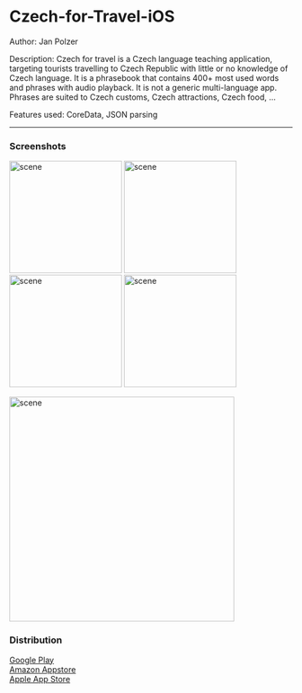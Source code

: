 # Czech-for-Travel-iOS

Author: Jan Polzer  

Description: Czech for travel is a Czech language teaching application, targeting tourists travelling to Czech Republic 
with little or no knowledge of Czech language. It is a phrasebook that contains 400+ most used words and phrases with audio playback. It is not a generic multi-language app. Phrases are suited to Czech customs, Czech attractions, Czech food, ...

Features used: CoreData, JSON parsing

---
### Screenshots

<p>
<img width="200" alt="scene" src="https://user-images.githubusercontent.com/7841727/61512434-8531ec80-a9bf-11e9-9934-4c3d2f9beb4f.png">
<img width="200" alt="scene" src="https://user-images.githubusercontent.com/7841727/61512435-85ca8300-a9bf-11e9-9edb-9cf49760eeca.png">
<img width="200" alt="scene" src="https://user-images.githubusercontent.com/7841727/61511873-c0cbb700-a9bd-11e9-8e74-364396736b0e.png">
<img width="200" alt="scene" src="https://user-images.githubusercontent.com/7841727/61511880-c75a2e80-a9bd-11e9-84cd-cdf7f95275f5.png">
<p></p>
<img width="400" alt="scene" src="https://user-images.githubusercontent.com/7841727/61511888-ce813c80-a9bd-11e9-9458-c494a50fb915.png">
</p>

### Distribution  


[Google Play](https://play.google.com/store/apps/details?id=com.appskc.czechfortravel&hl=en_US)  
[Amazon Appstore](https://www.amazon.com/Jan-Polzer-Czech-for-Travel/dp/B00KAEHFAY/ref=sr_1_1?qid=1563921767)    
[Apple App Store](https://apps.apple.com/us/app/czech-for-travel/id1473602492)   
